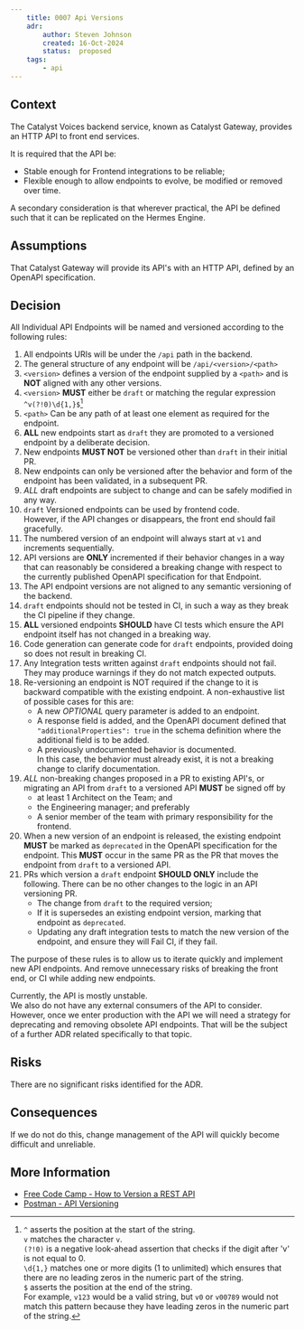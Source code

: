 ```yaml
---
    title: 0007 Api Versions
    adr:
        author: Steven Johnson
        created: 16-Oct-2024
        status:  proposed
    tags:
        - api
---
```


## Context

The Catalyst Voices backend service, known as Catalyst Gateway, provides an HTTP API to front end services.

It is required that the API be:

* Stable enough for Frontend integrations to be reliable;
* Flexible enough to allow endpoints to evolve, be modified or removed over time.

A secondary consideration is that wherever practical, the API be defined such that it can be replicated on the Hermes Engine.

## Assumptions

That Catalyst Gateway will provide its API's with an HTTP API, defined by an OpenAPI specification.

## Decision

All Individual API Endpoints will be named and versioned according to the following rules:

1. All endpoints URIs will be under the `/api` path in the backend.
2. The general structure of any endpoint will be `/api/<version>/<path>`
3. `<version>` defines a version of the endpoint supplied by a `<path>` and is **NOT** aligned with any other versions.
4. `<version>` **MUST** either be `draft` or matching the regular expression `^v(?!0)\d{1,}$`[^1]
5. `<path>` Can be any path of at least one element as required for the endpoint.
6. **ALL** new endpoints start as `draft` they are promoted to a versioned endpoint by a deliberate decision.
7. New endpoints **MUST NOT** be versioned other than `draft` in their initial PR.
8. New endpoints can only be versioned after the behavior and form of the endpoint has been validated, in a subsequent PR.
9. *ALL* draft endpoints are subject to change and can be safely modified in any way.
10. `draft` Versioned endpoints can be used by frontend code.  
However, if the API changes or disappears, the front end should fail gracefully.
11. The numbered version of an endpoint will always start at `v1` and increments sequentially.
12. API versions are **ONLY** incremented if their behavior changes in a way that can reasonably be considered a breaking change
with respect to the currently published OpenAPI specification for that Endpoint.
13. The API endpoint versions are not aligned to any semantic versioning of the backend.
14. `draft` endpoints should not be tested in CI, in such a way as they break the CI pipeline if they change.
15. **ALL** versioned endpoints **SHOULD** have CI tests which ensure the API endpoint itself has not changed in a breaking way.
16. Code generation can generate code for `draft` endpoints, provided doing so does not result in breaking CI.
17. Any Integration tests written against `draft` endpoints should not fail.  
They may produce warnings if they do not match expected outputs.
18. Re-versioning an endpoint is NOT required if the change to it is backward compatible with the existing endpoint.
A non-exhaustive list of possible cases for this are:
    * A new *OPTIONAL* query parameter is added to an endpoint.
    * A response field is added, and the OpenAPI document defined that `"additionalProperties": true`
in the schema definition where the additional field is to be added.
    * A previously undocumented behavior is documented.  
In this case, the behavior must already exist, it is not a breaking change to clarify documentation.
19. *ALL* non-breaking changes proposed in a PR to existing API's,
or migrating an API from `draft` to a versioned API **MUST** be signed off by
    * at least 1 Architect on the Team; and
    * the Engineering manager; and preferably
    * A senior member of the team with primary responsibility for the frontend.
20. When a new version of an endpoint is released, the existing endpoint **MUST** be marked as `deprecated`
in the OpenAPI specification for the endpoint.
This **MUST** occur in the same PR as the PR that moves the endpoint from `draft` to a versioned API.
21. PRs which version a `draft` endpoint **SHOULD ONLY** include the following.
There can be no other changes to the logic in an API versioning PR.
    * The change from `draft` to the required version;
    * If it is supersedes an existing endpoint version, marking that endpoint as `deprecated`.
    * Updating any draft integration tests to match the new version of the endpoint, and ensure they will Fail CI, if they fail.

The purpose of these rules is to allow us to iterate quickly and implement new API endpoints.
And remove unnecessary risks of breaking the front end, or CI while adding new endpoints.

Currently, the API is mostly unstable.  
We also do not have any external consumers of the API to consider.
However, once we enter production with the API we will need a strategy for deprecating and removing obsolete API endpoints.
That will be the subject of a further ADR related specifically to that topic.

## Risks

There are no significant risks identified for the ADR.

## Consequences

If we do not do this, change management of the API will quickly become difficult and unreliable.

## More Information

* [Free Code Camp - How to Version a REST API](https://www.freecodecamp.org/news/how-to-version-a-rest-api/)
* [Postman - API Versioning](https://www.postman.com/api-platform/api-versioning/)

[^1]: `^` asserts the position at the start of the string.</br>
`v` matches the character `v`.</br>
`(?!0)` is a negative look-ahead assertion that checks if the digit after 'v' is not equal to 0.</br>
`\d{1,}` matches one or more digits (1 to unlimited) which ensures that there are no leading zeros in the numeric part of the string.</br>
`$` asserts the position at the end of the string.</br>
For example, `v123` would be a valid string, but `v0` or `v00789` would not match this pattern because they have leading zeros in the numeric part of the string.
